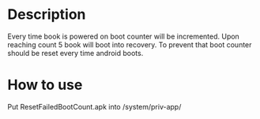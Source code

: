 # Description
Every time book is powered on boot counter will be incremented. Upon reaching count 5 book will boot into recovery. To prevent that boot counter should be reset every time android boots.

# How to use
Put ResetFailedBootCount.apk into /system/priv-app/
